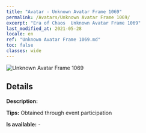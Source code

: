 ```yaml
---
title: "Avatar - Unknown Avatar Frame 1069"
permalink: /Avatars/Unknown Avatar Frame 1069/
excerpt: "Era of Chaos  Unknown Avatar Frame 1069"
last_modified_at: 2021-05-28
locale: en
ref: "Unknown Avatar Frame 1069.md"
toc: false
classes: wide
---
```

 ![Unknown Avatar Frame 1069](/images/a/avatarFrame_69.png)

## Details

 **Description:**  

 **Tips:** Obtained through event participation 

 **Is available:**  - 

